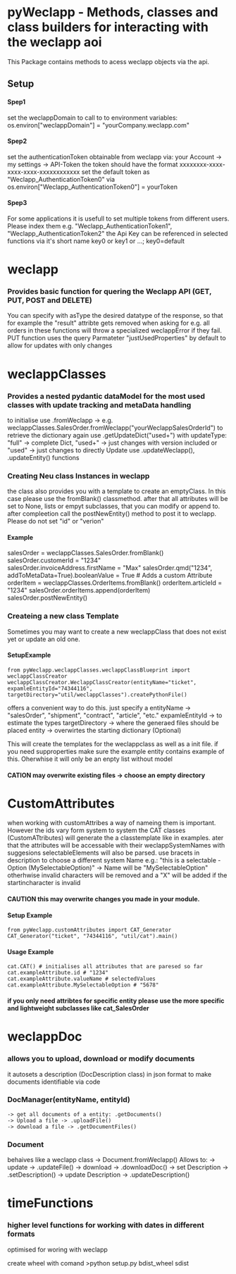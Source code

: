 # pyWeclapp - Methods, classes and class builders for interacting with the weclapp aoi

This Package contains methods to acess weclapp objects via the api.

## Setup 
#### Spep1
set the weclappDomain to call to to environment variables:
os.environ["weclappDomain"] = "yourCompany.weclapp.com"

#### Spep2
set the authenticationToken obtainable from weclapp via:
your Account -> my settings -> API-Token
the token should have the format xxxxxxxx-xxxx-xxxx-xxxx-xxxxxxxxxxxx
set the default token as "Weclapp_AuthenticationToken0" via os.environ["Weclapp_AuthenticationToken0"] = yourToken

#### Spep3
For some applications it is usefull to set multiple tokens from different users. Please index them e.g. "Weclapp_AuthenticationToken1", "Weclapp_AuthenticationToken2"
the Api Key can be referenced in selected functions via it's short name key0 or key1  or ...; key0=default


# weclapp
### Provides basic function for quering the Weclapp API (GET, PUT, POST and DELETE)
You can specify with asType the desired datatype of the response, so that for example the "result" attribte gets removed when asking for e.g. all orders
in these functions will throw a specialized weclappError if they fail.
PUT function uses the query Parmateter "justUsedProperties" by default to allow for updates with only changes


# weclappClasses
### Provides a nested pydantic dataModel for the most used classes with update tracking and metaData handling
to initialise use .fromWeclapp -> e.g. weclappClasses.SalesOrder.fromWeclapp("yourWeclappSalesOrderId")
to retrieve the dictionary again use .getUpdateDict("used+") with updateType:
     "full" -> complete Dict, 
     "used+" -> just changes with version included or 
     "used" -> just changes
to directly Update use .updateWeclapp(), .updateEntity() functions


### Creating Neu class Instances in weclapp
the class also provides you with a template to create an emptyClass. In this case please use the fromBlank() classmethod.
after that all attributes will be set to None, lists or empyt subclasses, that you can modify or append to.
after compleetion call the postNewEntity() method to post it to weclapp. Please do not set "id" or "verion"
#### Example
salesOrder = weclappClasses.SalesOrder.fromBlank()
salesOrder.customerId = "1234"  
salesOrder.invoiceAddress.firstName = "Max"
salesOrder.qmd("1234", addToMetaData=True).booleanValue = True  # Adds a custom Attribute
orderItem = weclappClasses.OrderItems.fromBlank()
orderItem.articleId = "1234"
salesOrder.orderItems.append(orderItem)
salesOrder.postNewEntity()

### Createing a new class Template
Sometimes you may want to create a new weclappClass that does not exist yet or update an old one.

#### SetupExample
    from pyWeclapp.weclappClasses.weclappClassBlueprint import weclappClassCreator
    weclappClassCreator.WeclappClassCreator(entityName="ticket", expamleEntityId="74344116", targetDirectory="util/weclappClasses").createPythonFile()

offers a convenient way to do this.
just specify a  entityName -> "salesOrder", "shipment", "contract", "article", "etc."
                expamleEntityId -> to estimate the types
                targetDirectory -> where the generaed files should be placed
                entity -> overwirtes the starting dictionary (Optional)

This will create the templates for the weclappclass as well as a init file.
if you need supproperties make sure the example entity contains example of this. Oherwhise it will only be an enpty list without model
#### CATION may overwrite existing files -> choose an empty directory


# CustomAttributes
when working with customAttribes a way of nameing them is important. However the ids vary form system to system
the CAT classes (CustomATtributes) will generate the a classtemplate like in examples.
ater that the attributes will be accessable with their weclappSystemNames with suggesions
selectableElements will also be parsed. use bracets in description to choose a different system Name e.g.: "this is a selectable - Option (MySelectableOption)" -> Name will be "MySelectableOption"
otherhwise invalid characters will be removed and a "X" will be added if the startincharacter is invalid

#### CAUTION this may overwrite changes you made in your module. 
#### Setup Example
    from pyWeclapp.customAttributes import CAT_Generator
    CAT_Generator("ticket", "74344116", "util/cat").main()

#### Usage Example
    cat.CAT() # initialises all attributes that are paresed so far
    cat.exampleAttribute.id # "1234"
    cat.exampleAttribute.valueName # selectedValues
    cat.exampleAttribute.MySelectableOption # "5678"

#### if you only need attribtes for specific entity please use the more specific and lightweight subclasses like cat_SalesOrder

# weclappDoc
### allows you to upload, download or modify documents
it autosets a description (DocDescription class) in json format to make documents identifiable via code
### DocManager(entityName, entityId) 
    -> get all documents of a entity: .getDocuments()
    -> Upload a file -> .uploadFile()
    -> download a file -> .getDocumentFiles()

### Document
behaives like a weclapp class -> Document.fromWeclapp()
Allows to:
    -> update -> .updateFile()
    -> download -> .downloadDoc()
    -> set Description -> .setDescription() 
    -> update Description -> .updateDescription()



# timeFunctions
### higher level functions for working with dates in different formats
optimised for woring with weclapp





create wheel with comand >python setup.py bdist_wheel sdist